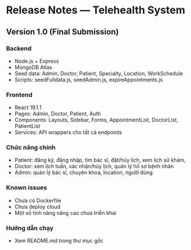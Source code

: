 # Release Notes — Telehealth System

## Version 1.0 (Final Submission)

### Backend
- Node.js + Express
- MongoDB Atlas
- Seed data: Admin, Doctor, Patient, Specialty, Location, WorkSchedule
- Scripts: seedFulldata.js, seedAdmin.js, expireAppointments.js

### Frontend
- React 19.1.1
- Pages: Admin, Doctor, Patient, Auth
- Components: Layouts, Sidebar, Forms, AppointmentList, DoctorList, PatientList
- Services: API wrappers cho tất cả endpoints

### Chức năng chính
- Patient: đăng ký, đăng nhập, tìm bác sĩ, đặt/hủy lịch, xem lịch sử khám, 
- Doctor: xem lịch tuần, xác nhận/hủy lịch, quản lý hồ sơ bệnh nhân
- Admin: quản lý bác sĩ, chuyên khoa, location, người dùng

### Known issues
- Chưa có Dockerfile
- Chưa deploy cloud
- Một số tính năng nâng cao chưa triển khai

### Hướng dẫn chạy
- Xem README.md trong thư mục gốc